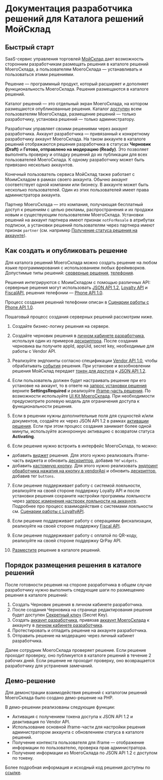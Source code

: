 # Документация разработчика решений для Каталога решений МойСклад

## Быстрый старт

SaaS-сервис управления торговлей [МойСклад](https://online.moysklad.ru/) дает возможность сторонним разработчикам размещать решения в каталоге решений МоегоСклада, а пользователям МоегоСклада — устанавливать и пользоваться этими решениями. 

Решение — программный продукт, который расширяет и дополняет функциональность МоегоСклада. Решения размещаются в каталоге решений. 

Каталог решений — это отдельный экран МоегоСклада, на котором размещаются опубликованные решения. Каталог [доступен](https://online.moysklad.ru/app/#apps?page=all_apps) всем пользователям МоегоСклада, размещение решений — только разработчику, установка решений — только администратору.

Разработчик управляет своими решениями через аккаунт разработчика. Аккаунт разработчика — привязанный к конкретному разработчику аккаунт МоегоСклада. На таком аккаунте в каталоге решений отображаются решения разработчика в статусах **Черновик (Draft)** и **Готово, отправлено на модерацию (Ready)**. Это позволяет выполнять проверку и отладку решений до их публикации для всех пользователей МоегоСклада. К одному разработчику может быть привязано несколько аккаунтов.

Конечный пользователь сервиса МойСклад также работает с МоимСкладом в рамках своего аккаунта. Обычно аккаунт соответствует одной компании или бизнесу. В аккаунте может быть несколько пользователей. Один из этих пользователей имеет права администратора аккаунта. 

Партнер МоегоСклада — это компания, получающая бесплатный доступ к решениям с целью рекламы, распространения и их продажи новым и существующим пользователям МоегоСклада. Установки решений на аккаунт партнера имеют признак `notForResale` в атрибутах подписки, а установки решений пользователям через партнера имеют признак `partner` (см. например [Получение статуса решения на аккаунте](#poluchenie-statusa-resheniq-na-akkaunte)).

## Как создать и опубликовать решение 

Для каталога решений МоегоСклада можно создать решение на любом языке программирования с использованием любых фреймворков. Допустимые типы решений: [серверные решения](#serwernye-resheniq), [телефония](#telefoniq). 

Решения интегрируются с МоимСкладом с помощью различных API: серверные решения могут использовать [JSON API 1.2](https://dev.moysklad.ru/doc/api/remap/1.2), [Loyalty API](https://dev.moysklad.ru/doc/api/loyalty/1.0) и [FiscalAPI](https://dev.moysklad.ru/doc/api/fiscal/1.0), 
решения телефонии — [Phone API 1.0](https://dev.moysklad.ru/doc/api/phone/1.0). 

Процесс создания решений телефонии описан в [Сценарии работы с Phone API 1.0](https://dev.moysklad.ru/doc/api/phone/1.0/#%D1%81%D1%86%D0%B5%D0%BD%D0%B0%D1%80%D0%B8%D0%B9-%D1%80%D0%B0%D0%B1%D0%BE%D1%82%D1%8B). 

Пошаговый процесс создания серверных решений рассмотрим ниже.

1. Создайте бизнес-логику решения на сервере.

2. Создайте черновик решения в [личном кабинете разработчика](#lichnyj-kabinet-razrabotchika), используя один из примеров [дескриптора](#deskriptor-resheniq). После создания черновика вы получите appId, appUid, secret key, необходимые для работы с Vendor API.

3. Реализуйте эндпоинты согласно спецификации [Vendor API 1.0](#vendor-api-1-0), чтобы обрабатывать [события](#rest-andpointy-na-storone-razrabotchika-reshenij) решения. При установке и возобновлении решения МойСклад передает [токен для доступа](#dostup-po-tokenu-k-json-api) к [JSON API 1.2](https://dev.moysklad.ru/doc/api/remap/1.2).

4. Если пользователь должен будет настраивать решение при его установке на аккаунт, то в ответе на [запрос установки решения](#aktiwaciq-resheniq-na-akkaunte) верните **SettingsRequired** и реализуйте [iframe-часть решения](#glawnyj-iframe). По возможности используйте [UI Kit МоегоСклада](https://github.com/moysklad/html-marketplace-1.0-uikit). При необходимости предусмотрите ролевую модель для ограничения доступа к функциональности решения.

5. Если в решении нужны дополнительные поля для сущностей и/или документов, создайте их через JSON API 1.2 в рамках [активации решения](#process-aktiwacii-resheniq-na-akkaunte). Если при этом процесс создания занимает более одной минуты, используйте асинхронную активацию с возвратом статуса **Activating**.

6. Если решение нужно встроить в интерфейс МоегоСклада, то можно:
  * добавить [виджет](#vidzhety) решения. Для этого нужно реализовать iframe-часть виджета и обновить [дескриптор](#deskriptor-resheniq), добавив тег `widgets`. 
  * добавить [кастомную кнопку](#kastomnye-knopki). Для этого нужно реализовать [эндпоинт обработчика нажатия на кнопку в vendorApi](#obrabotka-nazhatiq-na-kastomnuu-knopku) и обновить [дескриптор](#deskriptor-resheniq), добавив тег `buttons`.

7. Если решение поддерживает работу с системой лояльности, реализуйте на своей стороне поддержку Loyalty API и после установки решения сохраните настройки программы лояльности через [запрос изменения настроек лояльности на аккаунте](#izmenenie-nastroek-loql-nosti-na-akkaunte). Подробнее про процесс взаимодействия с системами лояльности см. [Сценарии работы с LoyaltyAPI](https://dev.moysklad.ru/doc/api/loyalty/1.0/#scenarij-raboty).

8. Если решение поддерживает работу с операциями фискализации, реализуйте на своей стороне поддержку [Fiscal API](https://dev.moysklad.ru/doc/api/fiscal/1.0).

9. Если решение поддерживает работу с оплатой по QR-коду, реализуйте на своей стороне поддержку QrPay API.

9. [Разместите](#uslowiq-razmescheniq-reshenij) решение в каталоге решений.

## Порядок размещения решения в каталоге решений

После готовности решения на стороне разработчика в общем случае разработчику нужно выполнить следующие шаги по размещению 
решения в каталоге решений:

1. Создать Черновик решения в личном кабинете разработчика.
2. После создания Черновика на странице редактирования решения будет доступен [Секретный ключ](#sekretnyj-kluch-secretkey) (Secret Key).
3. Создать [аккаунт разработчика](#otladka-reshenij-na-akkauntah-razrabotchika), привязав [аккаунт МоегоСклада](https://online.moysklad.ru/) к аккаунту в [личном кабинете разработчика](#lichnyj-kabinet-razrabotchika).
4. Протестировать и отладить решение на аккаунте разработчика.
5. Отправить решение на модерацию через личный кабинет разработчика.

Далее сотрудник МоегоСклада проверяет решение. Если решение проходит проверку, оно публикуется в каталоге решений в течение 2 рабочих дней. Если решение не проходит проверку, оно возвращается разработчику для устранения замечаний. 

## Демо-решение

Для демонстрации взаимодействия решений с каталогом решений МоегоСклада было создано демо-решение на PHP.

В демо-решении реализованы следующие функции:

* Активация с получением токена доступа к JSON API 1.2 и деактивация по Vendor API.
* Использование основной iframe-части для настройки решения администратором аккаунта с обновлением статуса в каталоге решений.
* Получение контекста пользователя для iframe — отображение информации по пользователю, проверка прав администратора.
* Получение информации из МоегоСклада по JSON API 1.2 с доступом по токену.

Более подробная информация и исходный код решения доступны по [ссылке](https://github.com/moysklad/php-dummyapp-marketplace-1.0).
